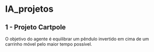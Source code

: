 # IA_projetos

## 1 - Projeto Cartpole

O objetivo do agente é equilibrar um pêndulo invertido em cima de um carrinho móvel pelo maior tempo possível.
